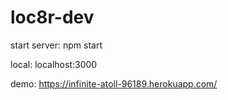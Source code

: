 # loc8r-dev


start server: npm start

local: localhost:3000


demo: https://infinite-atoll-96189.herokuapp.com/